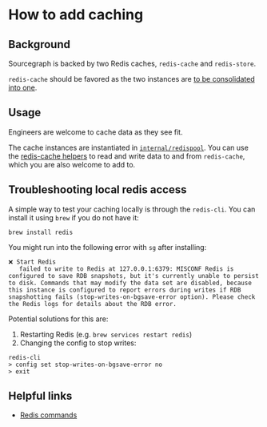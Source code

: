 # How to add caching

## Background

Sourcegraph is backed by two Redis caches, `redis-cache` and `redis-store`. 

`redis-cache` should be favored as the two instances are [to be consolidated into one](https://docs.sourcegraph.com/dev/adr/1657287546-consolidate-redis-store-and-redis-cache-in-a-single-instance).

## Usage

Engineers are welcome to cache data as they see fit.

The cache instances are instantiated in [`internal/redispool`](https://sourcegraph.com/github.com/sourcegraph/sourcegraph/-/blob/internal/redispool/redispool.go).
You can use the [redis-cache helpers](https://sourcegraph.com/github.com/sourcegraph/sourcegraph@main/-/blob/internal/rcache/rcache.go) to read and write data to and from `redis-cache`, which you are also welcome to add to.

## Troubleshooting local redis access

A simple way to test your caching locally is through the `redis-cli`. You can install it using `brew` if you do not have it:

```shell
brew install redis 
```

You might run into the following error with `sg` after installing:

```
❌ Start Redis
   failed to write to Redis at 127.0.0.1:6379: MISCONF Redis is configured to save RDB snapshots, but it's currently unable to persist to disk. Commands that may modify the data set are disabled, because this instance is configured to report errors during writes if RDB snapshotting fails (stop-writes-on-bgsave-error option). Please check the Redis logs for details about the RDB error.
```

Potential solutions for this are:

1. Restarting Redis (e.g. `brew services restart redis`)
2. Changing the config to stop writes:

```shell
redis-cli 
> config set stop-writes-on-bgsave-error no
> exit
```

## Helpful links

* [Redis commands](https://redis.io/commands/)